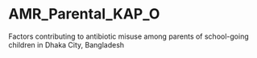 # AMR_Parental_KAP_O
Factors contributing to antibiotic misuse among parents of school-going children in Dhaka City, Bangladesh
